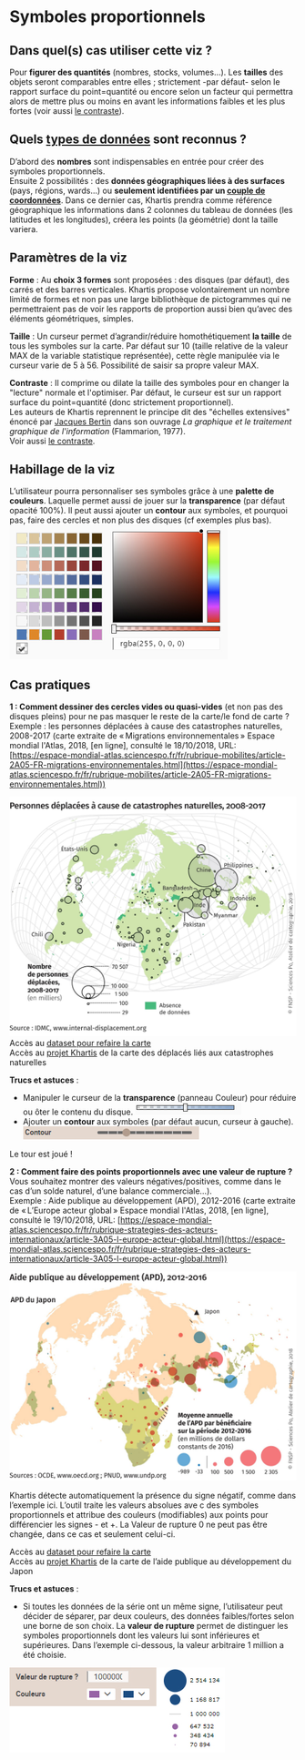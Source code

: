 # Symboles proportionnels
## Dans quel(s) cas utiliser cette viz ?
Pour **figurer des quantités** (nombres, stocks, volumes…). Les **tailles** des objets seront comparables entre elles ; strictement -par défaut- selon le rapport surface du point=quantité ou encore selon un facteur qui permettra alors de mettre plus ou moins en avant les informations faibles et les plus fortes (voir aussi [le contraste](../contraste)).

## Quels [types de données](../importer-des-donnees#types-de-donnees-reconnus) sont reconnus ?
D’abord des **nombres** sont indispensables en entrée pour créer des symboles proportionnels.  
Ensuite 2 possibilités : des **données géographiques liées à des surfaces** (pays, régions, wards…) ou **seulement identifiées par un [couple de coordonnées](../definitions#latlong-coordonnees-geographiques)**. Dans ce dernier cas, Khartis prendra comme référence géographique les informations dans 2 colonnes du tableau de données (les latitudes et les longitudes), créera les points (la géométrie) dont la taille variera.
## Paramètres de la viz
**Forme** : Au **choix 3 formes** sont proposées : des disques (par défaut), des carrés et des barres verticales. Khartis propose volontairement un nombre limité de formes et non pas une large bibliothèque de pictogrammes qui ne permettraient pas de voir les rapports de proportion aussi bien qu’avec des éléments géométriques, simples.

**Taille** : Un curseur permet d’agrandir/réduire homothétiquement **la taille** de tous les symboles sur la carte. Par défaut sur 10 (taille relative de la valeur MAX de la variable statistique représentée), cette règle manipulée via le curseur varie de 5 à 56. Possibilité de saisir sa propre valeur MAX.

**Contraste** : Il comprime ou dilate la taille des symboles pour en changer la "lecture" normale et l'optimiser. Par défaut, le curseur est sur un rapport surface du point=quantité (donc strictement proportionnel).  
Les auteurs de Khartis reprennent le principe dit des "échelles extensives" énoncé par [Jacques Bertin](http://www.hypergeo.eu/spip.php?article630) dans son ouvrage *La graphique et le traitement graphique de l'information* (Flammarion, 1977).  
Voir aussi [le contraste](../contraste).
## Habillage de la viz
L’utilisateur pourra personnaliser ses symboles grâce à une **palette de couleurs**. Laquelle permet aussi de jouer sur la **transparence** (par défaut opacité 100%). Il peut aussi ajouter un **contour** aux symboles, et pourquoi pas, faire des cercles et non plus des disques (cf exemples plus bas).
![picker-couleurs](./assets/viz-01-03-picker-couleurs.jpg)

## Cas pratiques
**1 : Comment dessiner des cercles vides ou quasi-vides** (et non pas des disques pleins) pour ne pas masquer le reste de la carte/le fond de carte ?  
Exemple : les personnes déplacées à cause des catastrophes naturelles, 2008-2017 (carte extraite de « Migrations environnementales » Espace mondial l'Atlas, 2018, [en ligne], consulté le 18/10/2018, URL:
[https://espace-mondial-atlas.sciencespo.fr/fr/rubrique-mobilites/article-2A05-FR-migrations-environnementales.html](https://espace-mondial-atlas.sciencespo.fr/fr/rubrique-mobilites/article-2A05-FR-migrations-environnementales.html))

![carte-pesonnes-deplacees-2008-2017](./assets/viz-01-04-map-2C07-medium-full-3x.jpeg)
Accès au [dataset pour refaire la carte](./assets/data/1-Symboles-proportionnels-DEPLACES-CAUSE-CATASTROPHES-NATURELLES-2008-2017.csv)  
Accès au [projet Khartis](./assets/data/1-deplaces-cause-catastrophes-naturelles-2007-2013.kh.zip) de la carte des déplacés liés aux catastrophes naturelles

**Trucs et astuces** :
* Manipuler le curseur de la **transparence** (panneau Couleur) pour réduire ou ôter le contenu du disque.
![curseur-transparence](./assets/viz-01-05-curseur-transparence.jpg)
* Ajouter un **contour** aux symboles (par défaut aucun, curseur à gauche).
![curseur-contour](./assets/viz-01-06-curseur-contour.jpg)

Le tour est joué !

**2 : Comment faire des points proportionnels avec une valeur de rupture ?**  
Vous souhaitez montrer des valeurs négatives/positives, comme dans le cas d’un solde naturel, d’une balance commerciale…).  
Exemple : Aide publique au développement (APD), 2012-2016 (carte extraite de « L’Europe acteur global » Espace mondial l'Atlas, 2018, [en ligne], consulté le 19/10/2018, URL:
[https://espace-mondial-atlas.sciencespo.fr/fr/rubrique-strategies-des-acteurs-internationaux/article-3A05-l-europe-acteur-global.html](https://espace-mondial-atlas.sciencespo.fr/fr/rubrique-strategies-des-acteurs-internationaux/article-3A05-l-europe-acteur-global.html))

![carte-apd-japon-2012-2016](./assets/viz-01-07-map-3C20-aide-developpement-JAPON.jpg)

Khartis détecte automatiquement la présence du signe négatif, comme dans l’exemple ici. L’outil traite les valeurs absolues ave  c des symboles proportionnels et attribue des couleurs (modifiables) aux points pour différencier les signes - et +. La Valeur de rupture 0 ne peut pas être changée, dans ce cas et seulement celui-ci.

Accès au [dataset pour refaire la carte](./assets/data/1-Symboles-proportionnels-APD-Japon-2012-2016.csv)  
Accès au [projet Khartis](./assets/data/1-APD-Japon-2012-2016-Projet-Khartis.kh.zip) de la carte de l’aide publique au développement du Japon

**Trucs et astuces** :
* Si toutes les données de la série ont un même signe, l’utilisateur peut décider de séparer, par deux couleurs, des données faibles/fortes selon une borne de son choix.
La **valeur de rupture** permet de distinguer les symboles proportionnels dont les valeurs lui sont inférieures et supérieures. Dans l’exemple ci-dessous, la valeur arbitraire 1 million a été choisie.  

![carte-apd-japon-2012-2016](./assets/viz-01-08-seuil-rupture-points.jpg)
